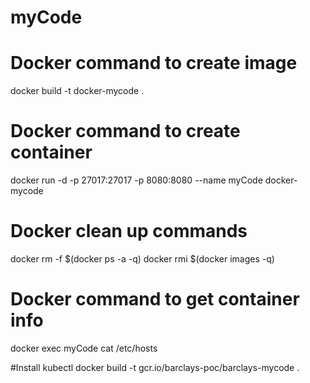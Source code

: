# myCode

# Docker command to create image
docker build -t docker-mycode .

# Docker command to create container
docker run -d -p 27017:27017 -p 8080:8080 --name myCode docker-mycode

# Docker clean up commands
docker rm -f $(docker ps -a -q)
docker rmi $(docker images -q)

# Docker command to get container info
docker exec myCode cat /etc/hosts

#Install kubectl
docker build -t gcr.io/barclays-poc/barclays-mycode .
